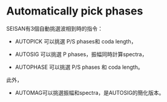 # Automatically pick phases

SEISAN有3個自動挑選波相到時的指令：

* AUTOPICK 可以挑選 P/S phases和 coda length，

* AUTOSIG 可以挑選 P phases，振幅同時計算spectra，

* AUTOPHASE 可以挑選 P/S phases 和 coda length。

此外，

* AUTOMAG可以挑選振幅和spectra，是AUTOSIG的簡化版本。



